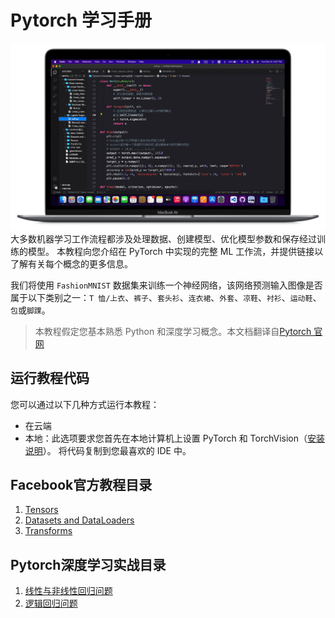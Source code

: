 # Pytorch 学习手册
![](https://github.com/HuangRunHua/Pytorch-Knowledge/blob/main/cover.png)
大多数机器学习工作流程都涉及处理数据、创建模型、优化模型参数和保存经过训练的模型。 本教程向您介绍在 PyTorch 中实现的完整 ML 工作流，并提供链接以了解有关每个概念的更多信息。

我们将使用 `FashionMNIST` 数据集来训练一个神经网络，该网络预测输入图像是否属于以下类别之一：`T 恤/上衣`、`裤子`、`套头衫`、`连衣裙`、`外套`、`凉鞋`、`衬衫`、`运动鞋`、`包`或`脚踝`。

> 本教程假定您基本熟悉 Python 和深度学习概念。本文档翻译自[Pytorch 官网](https://pytorch.org/tutorials/beginner/basics/intro.html)

## 运行教程代码

您可以通过以下几种方式运行本教程：

- 在云端
- 本地：此选项要求您首先在本地计算机上设置 PyTorch 和 TorchVision（[安装说明](https://pytorch.org/get-started/locally/)）。 将代码复制到您最喜欢的 IDE 中。

## Facebook官方教程目录
1. [Tensors](https://github.com/HuangRunHua/Pytorch-Knowledge/blob/main/Tensors/Introduction.md)
2. [Datasets and DataLoaders](https://github.com/HuangRunHua/Pytorch-Knowledge/blob/main/Datasets%20and%20DataLoaders/Introduction.md)
3. [Transforms](https://github.com/HuangRunHua/Pytorch-Knowledge/tree/main/Transforms)

## Pytorch深度学习实战目录
1. [线性与非线性回归问题](https://github.com/HuangRunHua/Pytorch-Knowledge/tree/main/Deep%20Leaning实战/Linear-Nonlinear%20Regression)
2. [逻辑回归问题](https://github.com/HuangRunHua/Pytorch-Knowledge/tree/main/Deep%20Leaning实战/Logistic%20Regression)
